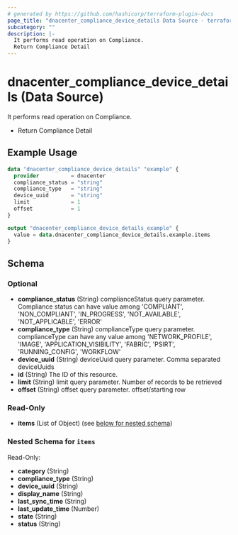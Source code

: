 ```yaml
---
# generated by https://github.com/hashicorp/terraform-plugin-docs
page_title: "dnacenter_compliance_device_details Data Source - terraform-provider-dnacenter"
subcategory: ""
description: |-
  It performs read operation on Compliance.
  Return Compliance Detail
---
```


# dnacenter_compliance_device_details (Data Source)

It performs read operation on Compliance.

- Return Compliance Detail

## Example Usage

```terraform
data "dnacenter_compliance_device_details" "example" {
  provider          = dnacenter
  compliance_status = "string"
  compliance_type   = "string"
  device_uuid       = "string"
  limit             = 1
  offset            = 1
}

output "dnacenter_compliance_device_details_example" {
  value = data.dnacenter_compliance_device_details.example.items
}
```

<!-- schema generated by tfplugindocs -->
## Schema

### Optional

- **compliance_status** (String) complianceStatus query parameter. Compliance status can have value among 'COMPLIANT', 'NON_COMPLIANT', 'IN_PROGRESS', 'NOT_AVAILABLE', 'NOT_APPLICABLE', 'ERROR'
- **compliance_type** (String) complianceType query parameter. complianceType can have any value among 'NETWORK_PROFILE', 'IMAGE', 'APPLICATION_VISIBILITY', 'FABRIC', 'PSIRT', 'RUNNING_CONFIG', 'WORKFLOW'
- **device_uuid** (String) deviceUuid query parameter. Comma separated deviceUuids
- **id** (String) The ID of this resource.
- **limit** (String) limit query parameter. Number of records to be retrieved
- **offset** (String) offset query parameter. offset/starting row

### Read-Only

- **items** (List of Object) (see [below for nested schema](#nestedatt--items))

<a id="nestedatt--items"></a>
### Nested Schema for `items`

Read-Only:

- **category** (String)
- **compliance_type** (String)
- **device_uuid** (String)
- **display_name** (String)
- **last_sync_time** (String)
- **last_update_time** (Number)
- **state** (String)
- **status** (String)


